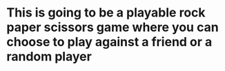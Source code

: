 # This is going to be a playable rock paper scissors game where you can choose to play against a friend or a random player